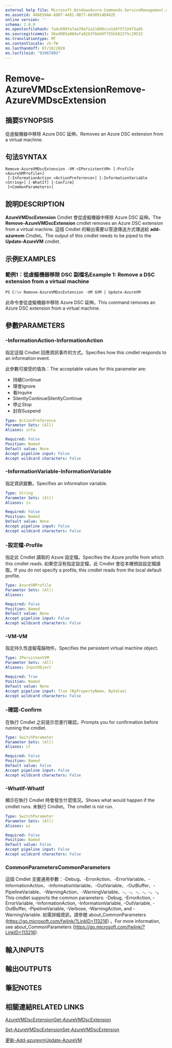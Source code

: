 ```yaml
---
external help file: Microsoft.WindowsAzure.Commands.ServiceManagement.dll-Help.xml
ms.assetid: 40AE50AA-6807-4481-8B77-A038914D462E
online version: ''
schema: 2.0.0
ms.openlocfilehash: 7a4c6997a7ae70a72a21800cce1d4f5f32475a85
ms.sourcegitcommit: 56ed085a868afa8263f8eb0f755b5822f5c29532
ms.translationtype: MT
ms.contentlocale: zh-TW
ms.lasthandoff: 07/18/2020
ms.locfileid: "93967893"
---
```

# <span data-ttu-id="8a048-101">Remove-AzureVMDscExtension</span><span class="sxs-lookup"><span data-stu-id="8a048-101">Remove-AzureVMDscExtension</span></span>

## <span data-ttu-id="8a048-102">摘要</span><span class="sxs-lookup"><span data-stu-id="8a048-102">SYNOPSIS</span></span>
<span data-ttu-id="8a048-103">從虛擬機器中移除 Azure DSC 延伸。</span><span class="sxs-lookup"><span data-stu-id="8a048-103">Removes an Azure DSC extension from a virtual machine.</span></span>

## <span data-ttu-id="8a048-104">句法</span><span class="sxs-lookup"><span data-stu-id="8a048-104">SYNTAX</span></span>

```
Remove-AzureVMDscExtension -VM <IPersistentVM> [-Profile <AzureSMProfile>]
 [-InformationAction <ActionPreference>] [-InformationVariable <String>] [-WhatIf] [-Confirm]
 [<CommonParameters>]
```

## <span data-ttu-id="8a048-105">說明</span><span class="sxs-lookup"><span data-stu-id="8a048-105">DESCRIPTION</span></span>
<span data-ttu-id="8a048-106">**AzureVMDscExtension** Cmdlet 會從虛擬機器中移除 Azure DSC 延伸。</span><span class="sxs-lookup"><span data-stu-id="8a048-106">The **Remove-AzureVMDscExtension** cmdlet removes an Azure DSC extension from a virtual machine.</span></span>
<span data-ttu-id="8a048-107">這個 Cmdlet 的輸出需要以管道傳送方式傳送給 **add-azurevm** Cmdlet。</span><span class="sxs-lookup"><span data-stu-id="8a048-107">The output of this cmdlet needs to be piped to the **Update-AzureVM** cmdlet.</span></span>

## <span data-ttu-id="8a048-108">示例</span><span class="sxs-lookup"><span data-stu-id="8a048-108">EXAMPLES</span></span>

### <span data-ttu-id="8a048-109">範例1：從虛擬機器移除 DSC 副檔名</span><span class="sxs-lookup"><span data-stu-id="8a048-109">Example 1: Remove a DSC extension from a virtual machine</span></span>
```
PS C:\> Remove-AzureVMDscExtension -VM $VM | Update-AzureVM
```

<span data-ttu-id="8a048-110">此命令會從虛擬機器中移除 Azure DSC 延伸。</span><span class="sxs-lookup"><span data-stu-id="8a048-110">This command removes an Azure DSC extension from a virtual machine.</span></span>

## <span data-ttu-id="8a048-111">參數</span><span class="sxs-lookup"><span data-stu-id="8a048-111">PARAMETERS</span></span>

### <span data-ttu-id="8a048-112">-InformationAction</span><span class="sxs-lookup"><span data-stu-id="8a048-112">-InformationAction</span></span>
<span data-ttu-id="8a048-113">指定這個 Cmdlet 回應資訊事件的方式。</span><span class="sxs-lookup"><span data-stu-id="8a048-113">Specifies how this cmdlet responds to an information event.</span></span>

<span data-ttu-id="8a048-114">此參數可接受的值為：</span><span class="sxs-lookup"><span data-stu-id="8a048-114">The acceptable values for this parameter are:</span></span>

- <span data-ttu-id="8a048-115">持續</span><span class="sxs-lookup"><span data-stu-id="8a048-115">Continue</span></span>
- <span data-ttu-id="8a048-116">理會</span><span class="sxs-lookup"><span data-stu-id="8a048-116">Ignore</span></span>
- <span data-ttu-id="8a048-117">看</span><span class="sxs-lookup"><span data-stu-id="8a048-117">Inquire</span></span>
- <span data-ttu-id="8a048-118">SilentlyContinue</span><span class="sxs-lookup"><span data-stu-id="8a048-118">SilentlyContinue</span></span>
- <span data-ttu-id="8a048-119">停止</span><span class="sxs-lookup"><span data-stu-id="8a048-119">Stop</span></span>
- <span data-ttu-id="8a048-120">封存</span><span class="sxs-lookup"><span data-stu-id="8a048-120">Suspend</span></span>

```yaml
Type: ActionPreference
Parameter Sets: (All)
Aliases: infa

Required: False
Position: Named
Default value: None
Accept pipeline input: False
Accept wildcard characters: False
```

### <span data-ttu-id="8a048-121">-InformationVariable</span><span class="sxs-lookup"><span data-stu-id="8a048-121">-InformationVariable</span></span>
<span data-ttu-id="8a048-122">指定資訊變數。</span><span class="sxs-lookup"><span data-stu-id="8a048-122">Specifies an information variable.</span></span>

```yaml
Type: String
Parameter Sets: (All)
Aliases: iv

Required: False
Position: Named
Default value: None
Accept pipeline input: False
Accept wildcard characters: False
```

### <span data-ttu-id="8a048-123">-設定檔</span><span class="sxs-lookup"><span data-stu-id="8a048-123">-Profile</span></span>
<span data-ttu-id="8a048-124">指定此 Cmdlet 讀取的 Azure 設定檔。</span><span class="sxs-lookup"><span data-stu-id="8a048-124">Specifies the Azure profile from which this cmdlet reads.</span></span>
<span data-ttu-id="8a048-125">如果您沒有指定設定檔，此 Cmdlet 會從本機預設設定檔讀取。</span><span class="sxs-lookup"><span data-stu-id="8a048-125">If you do not specify a profile, this cmdlet reads from the local default profile.</span></span>

```yaml
Type: AzureSMProfile
Parameter Sets: (All)
Aliases: 

Required: False
Position: Named
Default value: None
Accept pipeline input: False
Accept wildcard characters: False
```

### <span data-ttu-id="8a048-126">-VM</span><span class="sxs-lookup"><span data-stu-id="8a048-126">-VM</span></span>
<span data-ttu-id="8a048-127">指定持久性虛擬電腦物件。</span><span class="sxs-lookup"><span data-stu-id="8a048-127">Specifies the persistent virtual machine object.</span></span>

```yaml
Type: IPersistentVM
Parameter Sets: (All)
Aliases: InputObject

Required: True
Position: Named
Default value: None
Accept pipeline input: True (ByPropertyName, ByValue)
Accept wildcard characters: False
```

### <span data-ttu-id="8a048-128">-確認</span><span class="sxs-lookup"><span data-stu-id="8a048-128">-Confirm</span></span>
<span data-ttu-id="8a048-129">在執行 Cmdlet 之前提示您進行確認。</span><span class="sxs-lookup"><span data-stu-id="8a048-129">Prompts you for confirmation before running the cmdlet.</span></span>

```yaml
Type: SwitchParameter
Parameter Sets: (All)
Aliases: cf

Required: False
Position: Named
Default value: False
Accept pipeline input: False
Accept wildcard characters: False
```

### <span data-ttu-id="8a048-130">-WhatIf</span><span class="sxs-lookup"><span data-stu-id="8a048-130">-WhatIf</span></span>
<span data-ttu-id="8a048-131">顯示在執行 Cmdlet 時會發生什麼情況。</span><span class="sxs-lookup"><span data-stu-id="8a048-131">Shows what would happen if the cmdlet runs.</span></span>
<span data-ttu-id="8a048-132">未執行 Cmdlet。</span><span class="sxs-lookup"><span data-stu-id="8a048-132">The cmdlet is not run.</span></span>

```yaml
Type: SwitchParameter
Parameter Sets: (All)
Aliases: wi

Required: False
Position: Named
Default value: False
Accept pipeline input: False
Accept wildcard characters: False
```

### <span data-ttu-id="8a048-133">CommonParameters</span><span class="sxs-lookup"><span data-stu-id="8a048-133">CommonParameters</span></span>
<span data-ttu-id="8a048-134">這個 Cmdlet 支援通用參數：-Debug、-ErrorAction、-ErrorVariable、-InformationAction、-InformationVariable、-OutVariable、-OutBuffer、-PipelineVariable、-WarningAction、-WarningVariable、-、-、-、-、-、-。</span><span class="sxs-lookup"><span data-stu-id="8a048-134">This cmdlet supports the common parameters: -Debug, -ErrorAction, -ErrorVariable, -InformationAction, -InformationVariable, -OutVariable, -OutBuffer, -PipelineVariable, -Verbose, -WarningAction, and -WarningVariable.</span></span> <span data-ttu-id="8a048-135">如需詳細資訊，請參閱 about_CommonParameters (https://go.microsoft.com/fwlink/?LinkID=113216) 。</span><span class="sxs-lookup"><span data-stu-id="8a048-135">For more information, see about_CommonParameters (https://go.microsoft.com/fwlink/?LinkID=113216).</span></span>

## <span data-ttu-id="8a048-136">輸入</span><span class="sxs-lookup"><span data-stu-id="8a048-136">INPUTS</span></span>

## <span data-ttu-id="8a048-137">輸出</span><span class="sxs-lookup"><span data-stu-id="8a048-137">OUTPUTS</span></span>

## <span data-ttu-id="8a048-138">筆記</span><span class="sxs-lookup"><span data-stu-id="8a048-138">NOTES</span></span>

## <span data-ttu-id="8a048-139">相關連結</span><span class="sxs-lookup"><span data-stu-id="8a048-139">RELATED LINKS</span></span>

[<span data-ttu-id="8a048-140">AzureVMDscExtension</span><span class="sxs-lookup"><span data-stu-id="8a048-140">Get-AzureVMDscExtension</span></span>](./Get-AzureVMDscExtension.md)

[<span data-ttu-id="8a048-141">Set-AzureVMDscExtension</span><span class="sxs-lookup"><span data-stu-id="8a048-141">Set-AzureVMDscExtension</span></span>](./Set-AzureVMDscExtension.md)

[<span data-ttu-id="8a048-142">更新-Add-azurevm</span><span class="sxs-lookup"><span data-stu-id="8a048-142">Update-AzureVM</span></span>](./Update-AzureVM.md)


